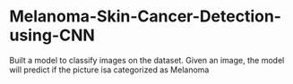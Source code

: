 # Melanoma-Skin-Cancer-Detection-using-CNN
Built a model to classify images on the dataset. Given an image, the model will predict if the picture isa categorized as Melanoma
